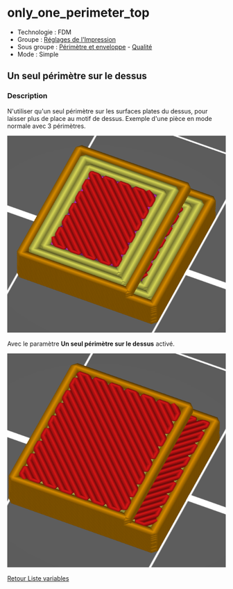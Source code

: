 # only_one_perimeter_top

* Technologie : FDM
* Groupe : [Réglages de l'Impression](../print_settings/print_settings.md)
* Sous groupe : [Périmètre et enveloppe](../print_settings/print_settings.md#périmètre-et-enveloppe) - [Qualité](../print_settings/print_settings.md#qualité)
* Mode : Simple

## Un seul périmètre sur le dessus

### Description

N'utiliser qu'un seul périmètre sur les surfaces plates du dessus,  pour laisser plus de place au motif de dessus.
Exemple d'une pièce en mode normale avec 3 périmètres.

![Exemple de réglage ou le paramètre empêche d'avoir un seul périmètre](./images/only_one_perimeter_top/001.png)

Avec le paramètre **Un seul périmètre sur le dessus**  activé.

![Réglage normale](./images/only_one_perimeter_top/002.png)

[Retour Liste variables](variable_list.md)